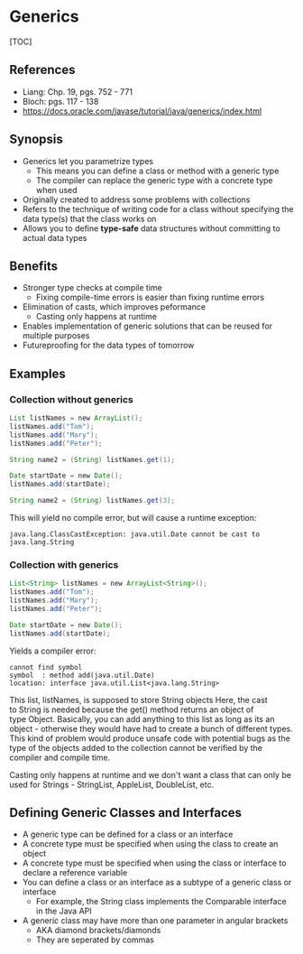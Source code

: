 # Generics

[TOC]

## References

- Liang: Chp. 19, pgs. 752 - 771
- Bloch: pgs. 117 - 138
- https://docs.oracle.com/javase/tutorial/java/generics/index.html

## Synopsis

- Generics let you parametrize types
  - This means you can define a class or method with a generic type
  - The compiler can replace the generic type with a concrete type when used
- Originally created to address some problems with collections
- Refers to the technique of writing code for a class without specifying the data type(s) that the class works on
- Allows you to define **type-safe** data structures without committing to actual data types

## Benefits

- Stronger type checks at compile time
  - Fixing compile-time errors is easier than fixing runtime errors
- Elimination of casts, which improves peformance
  - Casting only happens at runtime
- Enables implementation of generic solutions that can be reused for multiple purposes
- Futureproofing for the data types of tomorrow

## Examples

### Collection without generics

```java
List listNames = new ArrayList();
listNames.add("Tom");
listNames.add("Mary");
listNames.add("Peter");

String name2 = (String) listNames.get(1);

Date startDate = new Date();
listNames.add(startDate);

String name2 = (String) listNames.get(3);
```

This will yield no compile error, but will cause a runtime exception:
```text
java.lang.ClassCastException: java.util.Date cannot be cast to java.lang.String
```

### Collection with generics

```java
List<String> listNames = new ArrayList<String>();
listNames.add("Tom");
listNames.add("Mary");
listNames.add("Peter");

Date startDate = new Date();
listNames.add(startDate);
```

Yields a compiler error:

```text
cannot find symbol
symbol  : method add(java.util.Date)
location: interface java.util.List<java.lang.String>
```

This list, listNames, is supposed to store String objects
Here, the cast to String is needed because the get() method returns an object of type Object.
Basically, you can add anything to this list as long as its an object -
otherwise they would have had to create a bunch of different types.
This kind of problem would produce unsafe code with potential bugs as the type
of the objects added to the collection cannot be verified by the compiler and compile time.

Casting only happens at runtime and we don't want a class that can only be used for
Strings - StringList, AppleList, DoubleList, etc.

## Defining Generic Classes and Interfaces

- A generic type can be defined for a class or an interface
- A concrete type must be specified when using the class to create an object
- A concrete type must be specified when using the class or interface to declare a reference variable
- You can define a class or an interface as a subtype of a generic class or interface
  - For example, the String class implements the Comparable interface in the Java API
- A generic class may have more than one parameter in angular brackets
  - AKA diamond brackets/diamonds
  - They are seperated by commas

## 